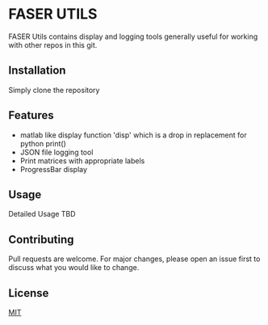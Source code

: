 # FASER UTILS

FASER Utils contains display and logging tools generally useful for working with other repos in this git.

## Installation
Simply clone the repository

## Features
- matlab like display function 'disp' which is a drop in replacement for python print()
- JSON file logging tool
- Print matrices with appropriate labels
- ProgressBar display

## Usage

Detailed Usage TBD

## Contributing
Pull requests are welcome. For major changes, please open an issue first to discuss what you would like to change.


## License
[MIT](https://choosealicense.com/licenses/mit/)
